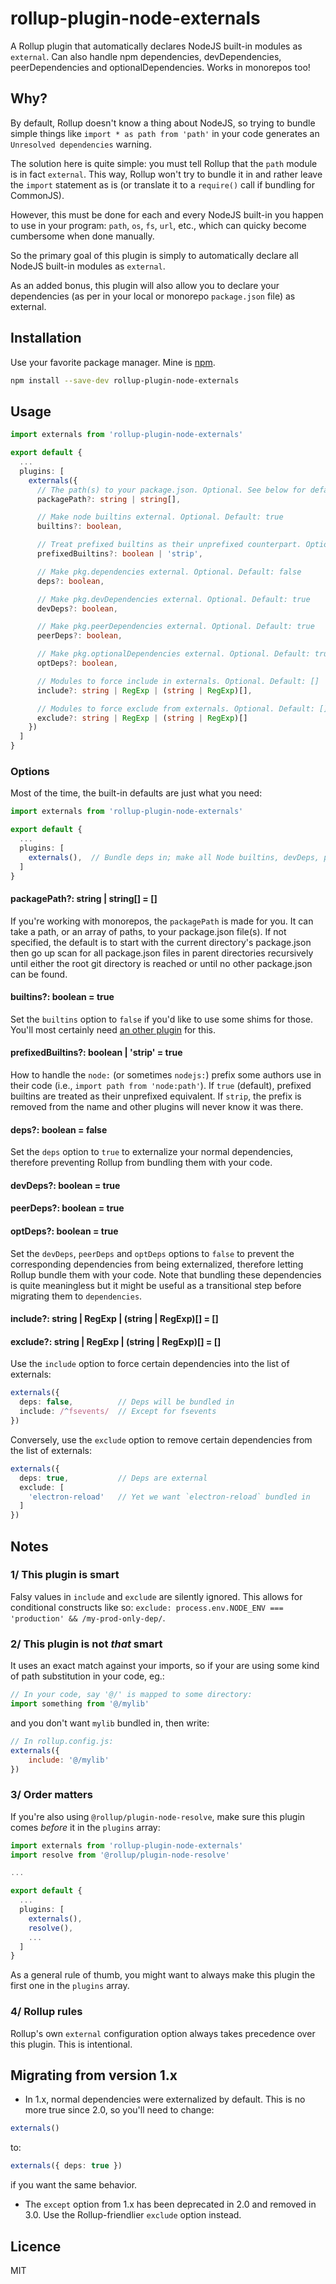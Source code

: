# rollup-plugin-node-externals
A Rollup plugin that automatically declares NodeJS built-in modules as `external`. Can also handle npm dependencies, devDependencies, peerDependencies and optionalDependencies. Works in monorepos too!

## Why?
By default, Rollup doesn't know a thing about NodeJS, so trying to bundle simple things like `import * as path from 'path'` in your code generates an `Unresolved dependencies` warning.

The solution here is quite simple: you must tell Rollup that the `path` module is in fact `external`. This way, Rollup won't try to bundle it in and rather leave the `import` statement as is (or translate it to a `require()` call if bundling for CommonJS).

However, this must be done for each and every NodeJS built-in you happen to use in your program: `path`, `os`, `fs`, `url`, etc., which can quicky become cumbersome when done manually.

So the primary goal of this plugin is simply to automatically declare all NodeJS built-in modules as `external`.

As an added bonus, this plugin will also allow you to declare your dependencies (as per in your local or monorepo `package.json` file) as external.


## Installation
Use your favorite package manager. Mine is [npm](https://www.npmjs.com).
```sh
npm install --save-dev rollup-plugin-node-externals
```


## Usage
```typescript
import externals from 'rollup-plugin-node-externals'

export default {
  ...
  plugins: [
    externals({
      // The path(s) to your package.json. Optional. See below for default.
      packagePath?: string | string[],

      // Make node builtins external. Optional. Default: true
      builtins?: boolean,

      // Treat prefixed builtins as their unprefixed counterpart. Optional. Default: true
      prefixedBuiltins?: boolean | 'strip',

      // Make pkg.dependencies external. Optional. Default: false
      deps?: boolean,

      // Make pkg.devDependencies external. Optional. Default: true
      devDeps?: boolean,

      // Make pkg.peerDependencies external. Optional. Default: true
      peerDeps?: boolean,

      // Make pkg.optionalDependencies external. Optional. Default: true
      optDeps?: boolean,

      // Modules to force include in externals. Optional. Default: []
      include?: string | RegExp | (string | RegExp)[],

      // Modules to force exclude from externals. Optional. Default: []
      exclude?: string | RegExp | (string | RegExp)[]
    })
  ]
}
```

### Options
Most of the time, the built-in defaults are just what you need:
```typescript
import externals from 'rollup-plugin-node-externals'

export default {
  ...
  plugins: [
    externals(),  // Bundle deps in; make all Node builtins, devDeps, peerDeps and optDeps external
  ]
}
```

#### packagePath?: string | string[] = []
If you're working with monorepos, the `packagePath` is made for you. It can take a path, or an array of paths, to your package.json file(s). If not specified, the default is to start with the current directory's package.json then go up scan for all package.json files in parent directories recursively until either the root git directory is reached or until no other package.json can be found.

#### builtins?: boolean = true
Set the `builtins` option to `false` if you'd like to use some shims for those. You'll most certainly need [an other plugin](https://github.com/rollup/plugins/tree/master/packages/node-resolve/#resolving-built-ins-like-fs) for this.

#### prefixedBuiltins?: boolean | 'strip' = true
How to handle the `node:` (or sometimes `nodejs:`) prefix some authors use in their code (i.e., `import path from 'node:path'`). If `true` (default), prefixed builtins are treated as their unprefixed equivalent. If `strip`, the prefix is removed from the name and other plugins will never know it was there.

#### deps?: boolean = false
Set the `deps` option to `true` to externalize your normal dependencies, therefore preventing Rollup from bundling them with your code.

#### devDeps?: boolean = true
#### peerDeps?: boolean = true
#### optDeps?: boolean = true
Set the `devDeps`, `peerDeps` and `optDeps` options to `false` to prevent the corresponding dependencies from being externalized, therefore letting Rollup bundle them with your code. Note that bundling these dependencies is quite meaningless but it might be useful as a transitional step before migrating them to `dependencies`.

#### include?: string | RegExp | (string | RegExp)[] = []
#### exclude?: string | RegExp | (string | RegExp)[] = []
Use the `include` option to force certain dependencies into the list of externals:
```typescript
externals({
  deps: false,          // Deps will be bundled in
  include: /^fsevents/  // Except for fsevents
})
```

Conversely, use the `exclude` option to remove certain dependencies from the list of externals:
```typescript
externals({
  deps: true,           // Deps are external
  exclude: [
    'electron-reload'   // Yet we want `electron-reload` bundled in
  ]
})
```

## Notes
### 1/ This plugin is smart
Falsy values in `include` and `exclude` are silently ignored. This allows for conditional constructs like so: `exclude: process.env.NODE_ENV === 'production' && /my-prod-only-dep/`.

### 2/ This plugin is not _that_ smart
It uses an exact match against your imports, so if your are using some kind of path substitution in your code, eg.:
```typescript
// In your code, say '@/' is mapped to some directory:
import something from '@/mylib'
```
and you don't want `mylib` bundled in, then write:
```js
// In rollup.config.js:
externals({
    include: '@/mylib'
})
```

### 3/ Order matters
If you're also using `@rollup/plugin-node-resolve`, make sure this plugin comes _before_ it in the `plugins` array:
```typescript
import externals from 'rollup-plugin-node-externals'
import resolve from '@rollup/plugin-node-resolve'

...

export default {
  ...
  plugins: [
    externals(),
    resolve(),
    ...
  ]
}
```
As a general rule of thumb, you might want to always make this plugin the first one in the `plugins` array.

### 4/ Rollup rules
Rollup's own `external` configuration option always takes precedence over this plugin. This is intentional.


## Migrating from version 1.x
- In 1.x, normal dependencies were externalized by default. This is no more true since 2.0, so you'll need to change:
```typescript
externals()
```
to:
```typescript
externals({ deps: true })
```
if you want the same behavior.

- The `except` option from 1.x has been deprecated in 2.0 and removed in 3.0. Use the Rollup-friendlier `exclude` option instead.


## Licence
MIT
